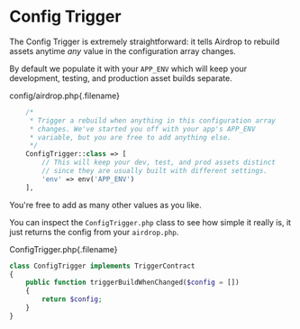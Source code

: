 # Config Trigger

The Config Trigger is extremely straightforward: it tells Airdrop to rebuild assets anytime _any_ value in the configuration array changes.

By default we populate it with your `APP_ENV` which will keep your development, testing, and production asset builds separate.

config/airdrop.php{.filename}
```php
    /*
     * Trigger a rebuild when anything in this configuration array
     * changes. We've started you off with your app's APP_ENV
     * variable, but you are free to add anything else.
     */
    ConfigTrigger::class => [
        // This will keep your dev, test, and prod assets distinct
        // since they are usually built with different settings.
        'env' => env('APP_ENV')
    ],
```

You're free to add as many other values as you like.

You can inspect the `ConfigTrigger.php` class to see how simple it really is, it just returns the config from your `airdrop.php`. 

ConfigTrigger.php{.filename}
```php
class ConfigTrigger implements TriggerContract
{
    public function triggerBuildWhenChanged($config = [])
    {
        return $config;
    }
}
```